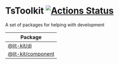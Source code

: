 # TsToolkit [![Actions Status](https://github.com/deebloo/lit-kit/workflows/CI/badge.svg)](https://github.com/deebloo/lit-kit/actions)

A set of packages for helping with development

| Package                                              |
| ---------------------------------------------------- |
| [@lit-kit/di](packages/di)                           |
| [@lit-kit/component](packages/component)             |
